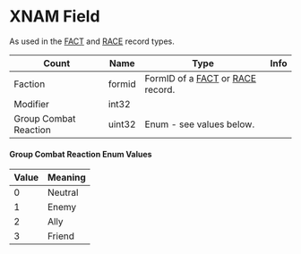 XNAM Field
==========

As used in the [FACT](../FACT.md) and [RACE](../RACE.md) record types.

Count | Name | Type | Info
------|------|------|-----
 | Faction | formid | FormID of a [FACT](../FACT.md) or [RACE](../RACE.md) record.
 | Modifier | int32 |
 | Group Combat Reaction | uint32 | Enum - see values below.
 
#### Group Combat Reaction Enum Values

Value | Meaning
------|--------
0 | Neutral
1 | Enemy
2 | Ally
3 | Friend
